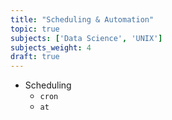 ```yaml
---
title: "Scheduling & Automation"
topic: true
subjects: ['Data Science', 'UNIX']
subjects_weight: 4
draft: true
---
```


<!--
	https://community.atlassian.com/t5/Marketplace-Apps-articles/The-7-hacks-of-highly-successful-automation/ba-p/871490
	https://egghead.io/courses/automate-daily-development-tasks-with-bash
-->

- Scheduling
	- `cron`
	- `at`